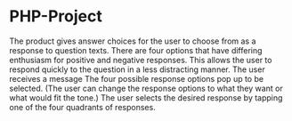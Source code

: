 # PHP-Project
The product gives answer choices for the user to choose from as a response to question texts. There are four options that have differing enthusiasm for positive and negative responses. This allows the user to respond quickly to the question in a less distracting manner.
The user receives a message
The four possible response options pop up to be selected. (The user can change the response options to what they want or what would fit the tone.)
The user selects the desired response by tapping one of the four quadrants of responses. 
